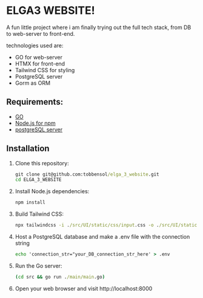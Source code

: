 # ELGA3 WEBSITE!

A fun little project where i am finally trying out the full tech stack, from DB to web-server to front-end.

technologies used are:

- GO for web-server
- HTMX for front-end
- Tailwind CSS for styling
- PostgreSQL server
- Gorm as ORM

## Requirements:

- [GO](https://go.dev/dl/)
- [Node.js for npm](https://nodejs.org/en/download)
- [postgreSQL server](https://www.postgresql.org/download/)

## Installation

1. Clone this repository:
   ```cmd
   git clone git@github.com:tobbensol/elga_3_website.git
   cd ELGA_3_WEBSITE
   ```
2. Install Node.js dependencies:
   ```cmd
   npm install
   ```
3. Build Tailwind CSS:
   ```cmd
   npx tailwindcss -i ./src/UI/static/css/input.css -o ./src/UI/static/css/output.css --watch --config .\configs\tailwind.config.js
   ```
4. Host a PostgreSQL database and make a .env file with the connection string

   ```cmd
   echo 'connection_str="your_DB_connection_str_here' > .env
   ```

5. Run the Go server:
   ```cmd
   (cd src && go run ./main/main.go)
   ```
6. Open your web browser and visit http://localhost:8000
